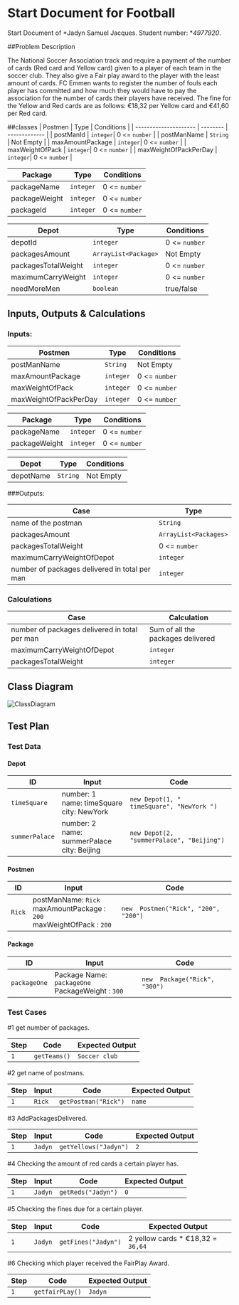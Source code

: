 # Start Document for Football

Start Document of *Jadyn Samuel Jacques. Student number: **4977920*.


##Problem Description

The National Soccer Association track and require a payment of the number of cards (Red card and Yellow card) given to a player of each team in the soccer club.
They also give a Fair play award to the player with the least amount of cards.
FC Emmen wants to register the number of fouls each player has committed and how much they would have to pay the association for the number of cards their players have received. 
The fine for the Yellow and Red cards are as follows: €18,32 per Yellow card and €41,60 per Red card. 

##classes
| Postmen               | Type     | Conditions    |
| --------------------- | -------- | ------------- |
| postManId             | `integer`| 0 <= `number` |
| postManName           | `String` | Not Empty     |
| maxAmountPackage      | `integer`| 0 <= `number` |
| maxWeightOfPack       | `integer`| 0 <= `number` |
| maxWeightOfPackPerDay | `integer`| 0 <= `number` |

| Package               | Type     | Conditions    |
| --------------------- | -------- | ------------- |
| packageName           | `integer`| 0 <= `number` |
| packageWeight         | `integer` | 0 <= `number` |
| packageId             | `integer`| 0 <= `number` |

| Depot                 | Type     | Conditions    |
| --------------------- | -------- | ------------- |
| depotId     | `integer`| 0 <= `number` |
| packagesAmount        |`ArrayList<Package>`| Not Empty |
| packagesTotalWeight   | `integer`| 0 <= `number` |
| maximumCarryWeight    | `integer`| 0 <= `number` |
| needMoreMen | `boolean`| true/false |

## Inputs, Outputs & Calculations 

### Inputs: 

| Postmen               | Type     | Conditions    |
| --------------------- | -------- | ------------- |
| postManName           | `String` | Not Empty     |
| maxAmountPackage      | `integer`| 0 <= `number` |
| maxWeightOfPack       | `integer`| 0 <= `number` |
| maxWeightOfPackPerDay | `integer`| 0 <= `number` |

| Package               | Type     | Conditions    |
| --------------------- | -------- | ------------- |
| packageName           | `integer`| 0 <= `number` |
| packageWeight         | `integer`| 0 <= `number` |

| Depot                 | Type     | Conditions    |
| --------------------- | -------- | ------------- |
| depotName            |`String`| Not Empty |


###Outputs: 

| Case                  | Type               |
| ----------------------| ------------------ |
| name of the postman   |`String`|
| packagesAmount        |`ArrayList<Packages>`|
| packagesTotalWeight   | 0 <= `number`|
| maximumCarryWeightOfDepot |`integer`| 0 <= `number` |
| number of packages delivered in total per man| `integer` |


### Calculations

| Case           | Calculation                                                          |
| -------------- | -------------------------------------------------------------------- |
| number of packages delivered in total per man  | Sum of all the packages delivered|
| maximumCarryWeightOfDepot | `integer`| 0 <= `number` |
| packagesTotalWeight    | `integer`| 0 <= `number` |

## Class Diagram

![ClassDiagram](https://user-images.githubusercontent.com/91316558/158166330-6c877fcf-f2a3-4660-898c-84bfd25dc406.png)

## Test Plan 

### Test Data

#### Depot

| ID        | Input                                                        | Code                                               |
| --------- | ------------------------------------------------------------ | -------------------------------------------------- |
| `timeSquare`| number: 1<br />name: timeSquare<br />city: NewYork   | `new Depot(1, " timeSquare", "NewYork ")`               |
| `summerPalace` | number: 2<br />name: summerPalace<br />city: Beijing| `new Depot(2, "summerPalace", "Beijing")` |


####  Postmen

| ID            | Input                                                                             | Code                                       |
| ------------- | --------------------------------------------------------------------------------- | ------------------------------------------ |
| `Rick`       | postManName: `Rick` <br/> maxAmountPackage : `200` <br/> maxWeightOfPack : `200` | `new  Postmen("Rick", "200", "200")` |

####  Package  

| ID            | Input                                                                             | Code                                       |
| ------------- | --------------------------------------------------------------------------------- | ------------------------------------------ |
| `packageOne`       | Package  Name: `packageOne` <br/> PackageWeight : `300` | `new  Package("Rick", "300")` |

### Test Cases

#1 get number of packages.

| Step | Code                     | Expected Output           |
| ---- | ------------------------ | ------------------------- |
| `1`  | `getTeams()`             | `Soccer club`             |

#2 get name of postmans.

| Step | Input       | Code                 | Expected Output           |
| ---- | ----------- | -------------------- | ------------------------- |
| `1`  | `Rick`     | `getPostman("Rick")` | `name`  |

#3 AddPackagesDelivered.

| Step | Input       | Code                 | Expected Output |
| ---- | ----------- | -------------------- | --------------- |
| `1`  | `Jadyn`     | `getYellows("Jadyn")`| `2`             |

#4 Checking the amount of red cards a certain player has.

| Step | Input       | Code                 | Expected Output |
| ---- | ----------- | -------------------- | --------------- |
| `1`  | `Jadyn`     | `getReds("Jadyn")`   | `0`             |

#5 Checking the fines due for a certain player.

| Step | Input       | Code                 | Expected Output                           |
| ---- | ----------- | -------------------- | ----------------------------------------- |
| `1`  | `Jadyn`     | `getFines("Jadyn")`  | 2 yellow cards * €18,32 = `36,64`         |

#6 Checking which player received the FairPlay Award.

| Step | Code                 | Expected Output |
| ---- | -------------------- | --------------- |
| `1`  | `getfairPLay()`      | `Jadyn`         |
